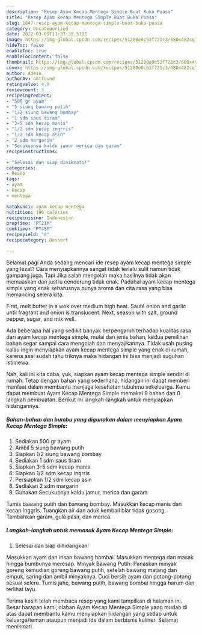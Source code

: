 ```yaml
---
description: "Resep Ayam Kecap Mentega Simple Buat Buka Puasa"
title: "Resep Ayam Kecap Mentega Simple Buat Buka Puasa"
slug: 1847-resep-ayam-kecap-mentega-simple-buat-buka-puasa
category: Uncategorized
date: 2022-03-09T11:37:38.579Z
image: https://img-global.cpcdn.com/recipes/51280e0c53f721c3/680x482cq70/ayam-kecap-mentega-simple-foto-resep-utama.jpg
hideToc: false
enableToc: true
enableTocContent: false
thumbnail: https://img-global.cpcdn.com/recipes/51280e0c53f721c3/680x482cq70/ayam-kecap-mentega-simple-foto-resep-utama.jpg
cover: https://img-global.cpcdn.com/recipes/51280e0c53f721c3/680x482cq70/ayam-kecap-mentega-simple-foto-resep-utama.jpg
author: Admin
authorAv: notfound
ratingvalue: 4.9
reviewcount: 3
recipeingredient:
- "500 gr ayam"
- "5 siung bawang putih"
- "1/2 siung bawang bombay"
- "1 sdm saus tiram"
- "3-5 sdm kecap manis"
- "1/2 sdm kecap ingrris"
- "1/2 sdm kecap asin"
- "2 sdm margarin"
- "Secukupnya kaldu jamur merica dan garam"
recipeinstructions:

- "Selesai dan siap dinikmati!"
categories:
- Resep
tags:
- ayam
- kecap
- mentega

katakunci: ayam kecap mentega 
nutrition: 196 calories
recipecuisine: Indonesian
preptime: "PT21M"
cooktime: "PT45M"
recipeyield: "4"
recipecategory: Dessert

---
```



Selamat pagi Anda sedang mencari ide resep ayam kecap mentega simple yang lezat? Cara menyiapkannya sangat tidak terlalu sulit namun tidak gampang juga. Tapi Jika salah mengolah maka hasilnya tidak akan memuaskan dan justru cenderung tidak enak. Padahal ayam kecap mentega simple yang enak seharusnya punya aroma dan cita rasa yang bisa memancing selera kita.


First, melt butter in a wok over medium high heat. Sauté onion and garlic until fragrant and onion is translucent. Next, season with salt, ground pepper, sugar, and mix well.

Ada beberapa hal yang sedikit banyak berpengaruh terhadap kualitas rasa dari ayam kecap mentega simple, mulai dari jenis bahan, kedua pemilihan bahan segar sampai cara mengolah dan menyajikannya. Tidak usah pusing kalau ingin menyiapkan ayam kecap mentega simple yang enak di rumah, karena asal sudah tahu triknya maka hidangan ini bisa menjadi suguhan istimewa.


Nah, kali ini kita coba, yuk, siapkan ayam kecap mentega simple sendiri di rumah. Tetap dengan bahan yang sederhana, hidangan ini dapat memberi manfaat dalam membantu menjaga kesehatan tubuhmu sekeluarga. Kamu dapat membuat Ayam Kecap Mentega Simple memakai 9 bahan dan 0 langkah pembuatan. Berikut ini langkah-langkah untuk menyiapkan hidangannya.

<!--inarticleads1-->

##### Bahan-bahan dan bumbu yang digunakan dalam menyiapkan Ayam Kecap Mentega Simple:

1. Sediakan 500 gr ayam
1. Ambil 5 siung bawang putih
1. Siapkan 1/2 siung bawang bombay
1. Sediakan 1 sdm saus tiram
1. Siapkan 3-5 sdm kecap manis
1. Siapkan 1/2 sdm kecap ingrris
1. Persiapkan 1/2 sdm kecap asin
1. Sediakan 2 sdm margarin
1. Gunakan Secukupnya kaldu jamur, merica dan garam


Tumis bawang putih dan bawang bombay. Masukkan kecap manis dan kecap inggris. Tuangkan air dan aduk kembali biar tidak gosong. Tambahkan garam, gula pasir, dan merica. 

<!--inarticleads2-->

##### Langkah-langkah untuk memasak Ayam Kecap Mentega Simple:


1. Selesai dan siap dihidangkan!

Masukkan ayam dan irisan bawang bombai. Masukkan mentega dan masak hingga bumbunya meresap. Minyak Bawang Putih: Panaskan minyak goreng kemudian goreng bawang putih, setelah bawang matang dan empuk, saring dan ambil minyaknya. Cuci bersih ayam dan potong-potong sesuai selera. Tumis jahe, bawang putih, bawang bombai hingga harum dan terlihat layu. 

Terima kasih telah membaca resep yang kami tampilkan di halaman ini. Besar harapan kami, olahan Ayam Kecap Mentega Simple yang mudah di atas dapat membantu kamu menyiapkan hidangan yang sedap untuk keluarga/teman ataupun menjadi ide dalam berbisnis kuliner. Selamat menikmati
